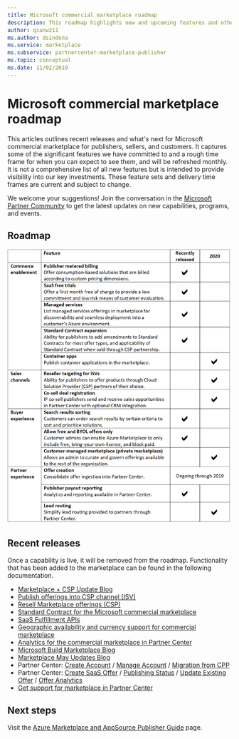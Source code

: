 ```yaml
---
title: Microsoft commercial marketplace roadmap
description: This roadmap highlights new and upcoming features and other releases for the commercial marketplace
author: qianw211
ms.author: dsindona
ms.service: marketplace
ms.subservice: partnercenter-marketplace-publisher
ms.topic: conceptual
ms.date: 11/02/2019
---
```


# Microsoft commercial marketplace roadmap

This articles outlines recent releases and what's next for Microsoft commercial marketplace for publishers, sellers, and customers. It captures some of the significant features we have committed to and a rough time frame for when you can expect to see them, and will be refreshed monthly. It is not a comprehensive list of all new features but is intended to provide visibility into our key investments. These feature sets and delivery time frames are current and subject to change.

We welcome your suggestions! Join the conversation in the [Microsoft Partner Community](https://www.microsoftpartnercommunity.com/) to get the latest updates on new capabilities, programs, and events.

## Roadmap
![Marketplace roadmap for November 2019](./media/marketplace-publishers-guide/roadmap-nov19.png)

## Recent releases

Once a capability is live, it will be removed from the roadmap. Functionality that has been added to the marketplace can be found in the following documentation.

* [Marketplace + CSP Update Blog](https://azure.microsoft.com/blog/azure-marketplace-and-cloud-solution-provider-updates-march-2019/)
* [Publish offerings into CSP channel (ISV)](./cloud-solution-providers.md)
* [Resell Marketplace offerings (CSP)](https://docs.microsoft.com/partner-center/sell-marketplace-products)
* [Standard Contract for the Microsoft commercial marketplace](./standard-contract.md)
* [SaaS Fulfillment APIs](./partner-center-portal/pc-saas-fulfillment-apis.md)
* [Geographic availability and currency support for commercial marketplace](./marketplace-geo-availability-currencies.md)
* [Analytics for the commercial marketplace in Partner Center](./partner-center-portal/analytics.md)
* [Microsoft Build Marketplace Blog](https://azure.microsoft.com/blog/announcing-new-marketplace-revenue-opportunities/)
* [Marketplace May Updates Blog](https://azure.microsoft.com/blog/microsoft-commercial-marketplace-updates-may-2019/)
* Partner Center: [Create Account](https://docs.microsoft.com/azure/marketplace/partner-center-portal/create-account) / [Manage Account](https://docs.microsoft.com/azure/marketplace/partner-center-portal/manage-account) / [Migration from CPP](https://docs.microsoft.com/azure/marketplace/partner-center-portal/account-migration-from-cpp-to-pc)
* Partner Center: [Create SaaS Offer](https://docs.microsoft.com/azure/marketplace/partner-center-portal/create-new-saas-offer) / [Publishing Status](https://docs.microsoft.com/azure/marketplace/partner-center-portal/publishing-status
) / [Update Existing Offer](https://docs.microsoft.com/azure/marketplace/partner-center-portal/update-existing-offer) / [Offer Analytics](https://docs.microsoft.com/azure/marketplace/partner-center-portal/analytics)
* [Get support for marketplace in Partner Center](https://docs.microsoft.com/azure/marketplace/partner-center-portal/support)

## Next steps

Visit the [Azure Marketplace and AppSource Publisher Guide](https://docs.microsoft.com/azure/marketplace/marketplace-publishers-guide) page.
